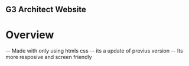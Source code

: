 ## G3 Architect Website

# Overview
-- Made with only using htmls css
-- its a update of previus version
-- Its more resposive and screen friendly